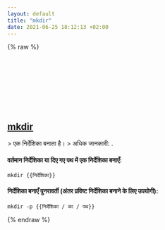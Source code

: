 ```yaml
---
layout: default
title: "mkdir"
date: 2021-06-25 18:12:13 +02:00
---
```

{% raw %}
<h2 id="mkdir">
  <a href="/hi/common/mkdir.html">mkdir</a> <a href="#mkdir"><svg class="icon">
    <use href="/assets/images/unicode_sprite.svg#link" />
  </svg></a>
</h2>
> एक निर्देशिका बनाता है।
> अधिक जानकारी: <https://www.gnu.org/software/coreutils/mkdir>.

#### वर्तमान निर्देशिका या दिए गए पथ में एक निर्देशिका बनाएँ:
```shell
mkdir {{निर्देशिका}}
```
#### निर्देशिका बनाएँ पुनरावर्ती (अंतर प्रविष्ट निर्देशिका बनाने के लिए उपयोगी):
```shell
mkdir -p {{निर्देशिका / का / पथ}}
```
{% endraw %}